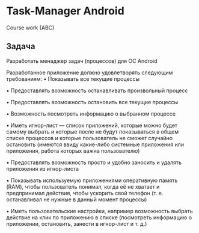 # Task-Manager Android #
Сourse work (ABC)
## Задача ##
Разработать менаджер задач (процессов) для ОС Android

Разработанное приложение должно удовлетворять следующим требованиям:
•	Показывать все текущие процессы

•	Предоставлять возможность останавливать произвольный процесс

•	Предоставлять возможность остановить все текущие процессы

•	Возможность посмотреть информацию о выбранном процессе

•	Иметь игнор-лист — список приложений, которые можно будет самому выбрать и которые после не будут показываться в общем списке процессов и которые пользователь не сможет случайно остановить (имеются ввиду какие-либо системные приложения или приложения, работа которых важна пользователю)

•	Предоставлять возможность просто и удобно заносить и удалять приложения из игнор-листа

•	Показывать используемую приложениями оперативную память (RAM), чтобы пользователь понимал, когда её не хватает и предпринимал действия, чтобы ускорить свой телефон (т. е. останавливал не нужные в данный момент процессы)

•	Иметь пользовательские настройки, например возможность выбрать действие на клик по приложению в списке (посмотреть информацию о приложении, остановить, занести в игнор-лист и т. д.)

